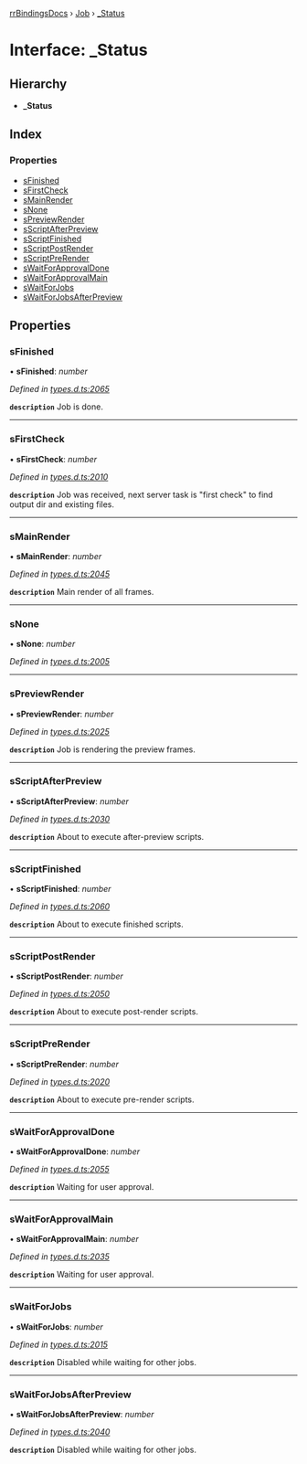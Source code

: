 [rrBindingsDocs](../README.md) › [Job](../modules/job.md) › [_Status](job._status.md)

# Interface: _Status

## Hierarchy

* **_Status**

## Index

### Properties

* [sFinished](job._status.md#sfinished)
* [sFirstCheck](job._status.md#sfirstcheck)
* [sMainRender](job._status.md#smainrender)
* [sNone](job._status.md#snone)
* [sPreviewRender](job._status.md#spreviewrender)
* [sScriptAfterPreview](job._status.md#sscriptafterpreview)
* [sScriptFinished](job._status.md#sscriptfinished)
* [sScriptPostRender](job._status.md#sscriptpostrender)
* [sScriptPreRender](job._status.md#sscriptprerender)
* [sWaitForApprovalDone](job._status.md#swaitforapprovaldone)
* [sWaitForApprovalMain](job._status.md#swaitforapprovalmain)
* [sWaitForJobs](job._status.md#swaitforjobs)
* [sWaitForJobsAfterPreview](job._status.md#swaitforjobsafterpreview)

## Properties

###  sFinished

• **sFinished**: *number*

*Defined in [types.d.ts:2065](https://github.com/Novalis15/RoyalRender-OpenExtensions/blob/f77b7d8/rrNodeJS_rrBindings/nodeJS/win64/v6/types.d.ts#L2065)*

**`description`** Job is done.

___

###  sFirstCheck

• **sFirstCheck**: *number*

*Defined in [types.d.ts:2010](https://github.com/Novalis15/RoyalRender-OpenExtensions/blob/f77b7d8/rrNodeJS_rrBindings/nodeJS/win64/v6/types.d.ts#L2010)*

**`description`** Job was received, next server task is "first check" to find output dir and existing files.

___

###  sMainRender

• **sMainRender**: *number*

*Defined in [types.d.ts:2045](https://github.com/Novalis15/RoyalRender-OpenExtensions/blob/f77b7d8/rrNodeJS_rrBindings/nodeJS/win64/v6/types.d.ts#L2045)*

**`description`** Main render of all frames.

___

###  sNone

• **sNone**: *number*

*Defined in [types.d.ts:2005](https://github.com/Novalis15/RoyalRender-OpenExtensions/blob/f77b7d8/rrNodeJS_rrBindings/nodeJS/win64/v6/types.d.ts#L2005)*

___

###  sPreviewRender

• **sPreviewRender**: *number*

*Defined in [types.d.ts:2025](https://github.com/Novalis15/RoyalRender-OpenExtensions/blob/f77b7d8/rrNodeJS_rrBindings/nodeJS/win64/v6/types.d.ts#L2025)*

**`description`** Job is rendering the preview frames.

___

###  sScriptAfterPreview

• **sScriptAfterPreview**: *number*

*Defined in [types.d.ts:2030](https://github.com/Novalis15/RoyalRender-OpenExtensions/blob/f77b7d8/rrNodeJS_rrBindings/nodeJS/win64/v6/types.d.ts#L2030)*

**`description`** About to execute after-preview scripts.

___

###  sScriptFinished

• **sScriptFinished**: *number*

*Defined in [types.d.ts:2060](https://github.com/Novalis15/RoyalRender-OpenExtensions/blob/f77b7d8/rrNodeJS_rrBindings/nodeJS/win64/v6/types.d.ts#L2060)*

**`description`** About to execute finished scripts.

___

###  sScriptPostRender

• **sScriptPostRender**: *number*

*Defined in [types.d.ts:2050](https://github.com/Novalis15/RoyalRender-OpenExtensions/blob/f77b7d8/rrNodeJS_rrBindings/nodeJS/win64/v6/types.d.ts#L2050)*

**`description`** About to execute post-render scripts.

___

###  sScriptPreRender

• **sScriptPreRender**: *number*

*Defined in [types.d.ts:2020](https://github.com/Novalis15/RoyalRender-OpenExtensions/blob/f77b7d8/rrNodeJS_rrBindings/nodeJS/win64/v6/types.d.ts#L2020)*

**`description`** About to execute pre-render scripts.

___

###  sWaitForApprovalDone

• **sWaitForApprovalDone**: *number*

*Defined in [types.d.ts:2055](https://github.com/Novalis15/RoyalRender-OpenExtensions/blob/f77b7d8/rrNodeJS_rrBindings/nodeJS/win64/v6/types.d.ts#L2055)*

**`description`** Waiting for user approval.

___

###  sWaitForApprovalMain

• **sWaitForApprovalMain**: *number*

*Defined in [types.d.ts:2035](https://github.com/Novalis15/RoyalRender-OpenExtensions/blob/f77b7d8/rrNodeJS_rrBindings/nodeJS/win64/v6/types.d.ts#L2035)*

**`description`** Waiting for user approval.

___

###  sWaitForJobs

• **sWaitForJobs**: *number*

*Defined in [types.d.ts:2015](https://github.com/Novalis15/RoyalRender-OpenExtensions/blob/f77b7d8/rrNodeJS_rrBindings/nodeJS/win64/v6/types.d.ts#L2015)*

**`description`** Disabled while waiting for other jobs.

___

###  sWaitForJobsAfterPreview

• **sWaitForJobsAfterPreview**: *number*

*Defined in [types.d.ts:2040](https://github.com/Novalis15/RoyalRender-OpenExtensions/blob/f77b7d8/rrNodeJS_rrBindings/nodeJS/win64/v6/types.d.ts#L2040)*

**`description`** Disabled while waiting for other jobs.
